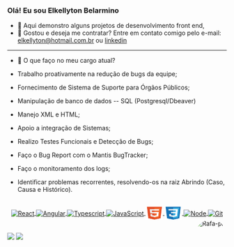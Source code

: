 ### Olá! Eu sou Elkellyton Belarmino

- 🔭 Aqui demonstro alguns projetos de desenvolvimento front end,
- 👯 Gostou e deseja me contratar? Entre em contato comigo pelo e-mail: elkellyton@hotmail.com.br ou [linkedin](https://www.linkedin.com/in/elkellyton-belarmino/)

---

- 🔭 O que faço no meu cargo atual?

- Trabalho proativamente na redução de bugs da equipe;
- Fornecimento de Sistema de Suporte para Órgãos Públicos;
- Manipulação de banco de dados -- SQL (Postgresql/Dbeaver)
- Manejo XML e HTML;
- Apoio a integração de Sistemas;
- Realizo Testes Funcionais e Detecção de Bugs;
- Faço o Bug Report com o Mantis BugTracker;
- Faço o monitoramento dos logs;
- Identificar problemas recorrentes, resolvendo-os na raiz Abrindo (Caso, Causa e Histórico).

<div align="center">
  <a href="https://github.com/elkellytonbelarmino">
  <div style="display: inline_block"><br>

  <img align="center" alt="React" height="30" width="40" src="https://avatars.githubusercontent.com/u/2918581?s=200&v=4">
  <img align="center" alt="Angular" height="30" width="40" src="https://upload.wikimedia.org/wikipedia/commons/thumb/c/cf/Angular_full_color_logo.svg/2048px-Angular_full_color_logo.svg.png">
  <img align="center" alt="Typescript" height="30" width="40" src="https://upload.wikimedia.org/wikipedia/commons/thumb/4/4c/Typescript_logo_2020.svg/640px-Typescript_logo_2020.svg.png">
  <img align="center" alt="JavaScript" height="30" width="40" src="https://upload.wikimedia.org/wikipedia/commons/thumb/9/99/Unofficial_JavaScript_logo_2.svg/260px-Unofficial_JavaScript_logo_2.svg.png">
  <img align="center" alt="HTML" height="30" width="40" src="https://raw.githubusercontent.com/devicons/devicon/master/icons/html5/html5-original.svg">
  <img align="center" alt="CSS" height="30" width="40" src="https://raw.githubusercontent.com/devicons/devicon/master/icons/css3/css3-original.svg"> 
  <img align="center" alt="Node" height="30" width="40" src="https://cdn.jsdelivr.net/gh/devicons/devicon/icons/nodejs/nodejs-original.svg" />
  <img align="center" alt="Git" height="30" width="40" src="https://cdn.jsdelivr.net/gh/devicons/devicon/icons/git/git-original.svg" />
  <img align="right" alt="Rafa-pic" height="150" style="border-radius:50px;" src="https://cdn.discordapp.com/attachments/908875648729235459/948430978643296336/emote-enzo-link_avatar.png">
</div>
  
</div>
  
  ##
  
<div> 
  <a href="https://www.instagram.com/elkellyton/" target="_blank"><img src="https://img.shields.io/badge/-Instagram-%23E4405F?style=for-the-badge&logo=instagram&logoColor=white" target="_blank"></a>
  <a href="https://www.linkedin.com/in/elkellytonbelarmino/" target="_blank"><img src="https://img.shields.io/badge/-LinkedIn-%230077B5?style=for-the-badge&logo=linkedin&logoColor=white" target="_blank"></a> 
</div>
